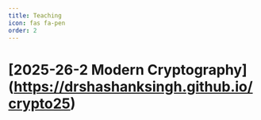 ```yaml
---
title: Teaching
icon: fas fa-pen
order: 2
---
```


# [2025-26-2 Modern Cryptography] (https://drshashanksingh.github.io/crypto25)

